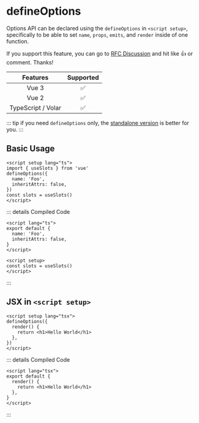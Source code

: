 # defineOptions

Options API can be declared using the `defineOptions` in `<script setup>`, specifically to be able to set `name`, `props`, `emits`, and `render` inside of one function.

If you support this feature, you can go to [RFC Discussion](https://github.com/vuejs/rfcs/discussions/430) and hit like :+1: or comment. Thanks!

|      Features      |     Supported      |
| :----------------: | :----------------: |
|       Vue 3        | :white_check_mark: |
|       Vue 2        | :white_check_mark: |
| TypeScript / Volar | :white_check_mark: |

::: tip
if you need `defineOptions` only, the [standalone version](https://github.com/sxzz/unplugin-vue-macros/tree/main/packages/define-options) is better for you.
:::

## Basic Usage

```vue{3-6}
<script setup lang="ts">
import { useSlots } from 'vue'
defineOptions({
  name: 'Foo',
  inheritAttrs: false,
})
const slots = useSlots()
</script>
```

::: details Compiled Code

```vue
<script lang="ts">
export default {
  name: 'Foo',
  inheritAttrs: false,
}
</script>

<script setup>
const slots = useSlots()
</script>
```

:::

## JSX in `<script setup>`

```vue{3-5}
<script setup lang="tsx">
defineOptions({
  render() {
    return <h1>Hello World</h1>
  },
})
</script>
```

::: details Compiled Code

```vue
<script lang="tsx">
export default {
  render() {
    return <h1>Hello World</h1>
  },
}
</script>
```

:::
